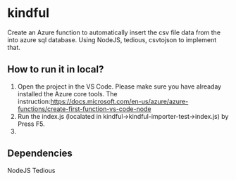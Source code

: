 # kindful
Create an Azure function to automatically insert the csv file data from the into azure sql database. Using NodeJS, tedious, csvtojson to implement that.

## How to run it in local?
1. Open the project in the VS Code. Please make sure you have alreaday installed the Azure core tools. The instruction:https://docs.microsoft.com/en-us/azure/azure-functions/create-first-function-vs-code-node
2. Run the index.js (localated in kindful->kindful-importer-test->index.js) by Press F5.
3. 

## Dependencies
NodeJS
Tedious
